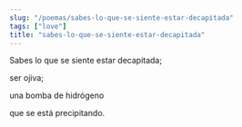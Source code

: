 ```yaml
---
slug: "/poemas/sabes-lo-que-se-siente-estar-decapitada"
tags: ["love"]
title: "sabes-lo-que-se-siente-estar-decapitada"
---
```

Sabes lo que se siente estar decapitada;

ser ojiva;

una bomba de hidrógeno

que se está precipitando.